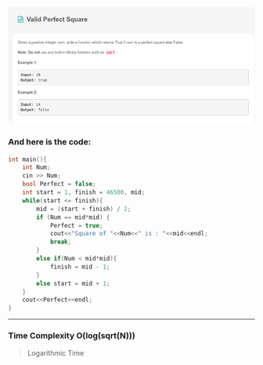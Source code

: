 ## ![](/Archive/images/Leetcode_Valid.png)

### And here is the code:

```c++
int main(){
    int Num;
    cin >> Num;
    bool Perfect = false;
    int start = 1, finish = 46500, mid;
    while(start <= finish){
        mid = (start + finish) / 2;
        if (Num == mid*mid) {
            Perfect = true;
            cout<<"Square of "<<Num<<" is : "<<mid<<endl;
            break;
        }
        else if(Num < mid*mid){
            finish = mid - 1;
        }
        else start = mid + 1;
    }
    cout<<Perfect<<endl;
}
```

---

### Time Complexity O(log(sqrt(N)))

> Logarithmic Time
